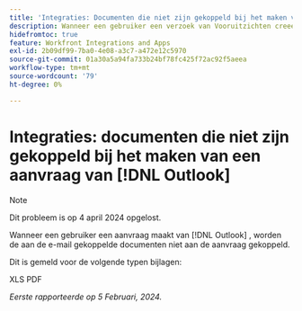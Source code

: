 ```yaml
---
title: 'Integraties: Documenten die niet zijn gekoppeld bij het maken van een verzoek vanuit Outlook'
description: Wanneer een gebruiker een verzoek van Vooruitzichten creeert, zijn de documenten verbonden aan e-mail niet in bijlage aan het verzoek.
hidefromtoc: true
feature: Workfront Integrations and Apps
exl-id: 2b09df99-7ba0-4e08-a3c7-a472e12c5970
source-git-commit: 01a30a5a94fa733b24bf78fc425f72ac92f5aeea
workflow-type: tm+mt
source-wordcount: '79'
ht-degree: 0%

---
```


# Integraties: documenten die niet zijn gekoppeld bij het maken van een aanvraag van [!DNL Outlook]

>[!NOTE]
>
>Dit probleem is op 4 april 2024 opgelost.

Wanneer een gebruiker een aanvraag maakt van [!DNL Outlook] , worden de aan de e-mail gekoppelde documenten niet aan de aanvraag gekoppeld.

Dit is gemeld voor de volgende typen bijlagen:

XLS
PDF

_Eerste rapporteerde op 5 Februari, 2024._
